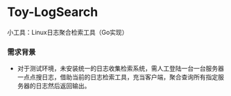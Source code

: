 # Toy-LogSearch
小工具：Linux日志聚合检索工具（Go实现）

### 需求背景
   - 对于测试环境，未安装统一的日志收集检索系统，需人工登陆一台一台服务器一点点搜日志，借助当前的日志检索工具，充当客户端，聚合查询所有指定服务器的日志然后返回输出。
